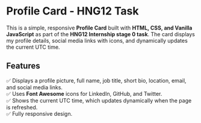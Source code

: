 # Profile Card - HNG12 Task  

This is a simple, responsive **Profile Card** built with **HTML, CSS, and Vanilla JavaScript** as part of the **HNG12 Internship stage 0 task**. The card displays my profile details, social media links with icons, and dynamically updates the current UTC time.

## Features  
✅ Displays a profile picture, full name, job title, short bio, location, email, and social media links.  
✅ Uses **Font Awesome** icons for LinkedIn, GitHub, and Twitter.  
✅ Shows the current UTC time, which updates dynamically when the page is refreshed.  
✅ Fully responsive design.  

